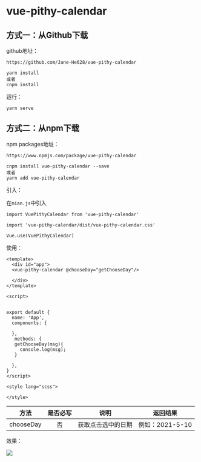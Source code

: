 # vue-pithy-calendar

## 方式一：从Github下载

github地址：

```
https://github.com/Jane-He628/vue-pithy-calendar
```

```
yarn install
或者
cnpm install
```

运行：

```
yarn serve
```

## 方式二：从npm下载

npm packages地址：

```
https://www.npmjs.com/package/vue-pithy-calendar
```

```
cnpm install vue-pithy-calendar --save 
或者
yarn add vue-pithy-calendar
```

引入：

在`mian.js`中引入

```
import VuePithyCalendar from 'vue-pithy-calendar'

import 'vue-pithy-calendar/dist/vue-pithy-calendar.css'

Vue.use(VuePithyCalendar)
```

使用：

```
<template>
  <div id="app">
  <vue-pithy-calendar @chooseDay="getChooseDay"/>
    
  </div>
</template>

<script>


export default {
  name: 'App',
  components: {
  
  },
   methods: {
   getChooseDay(msg){
     console.log(msg);
   }
    
  },
}
</script>

<style lang="scss">

</style>

```

|   方法    | 是否必写 |        说明        |    返回结果     |
| :-------: | :------: | :----------------: | :-------------: |
| chooseDay |    否    | 获取点击选中的日期 | 例如：2021-5-10 |

效果：

![](https://i.loli.net/2021/05/10/BpDkq5WRfTtgZlP.png)